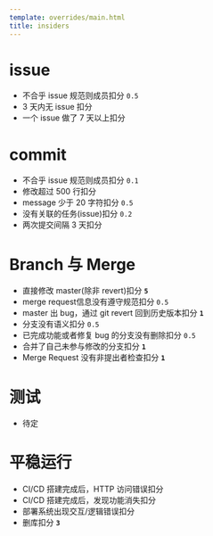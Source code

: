 ```yaml
---
template: overrides/main.html
title: insiders
---
```


# issue
- 不合乎 issue 规范则成员扣分 `0.5`
- 3 天内无 issue 扣分
- 一个 issue 做了 7 天以上扣分

# commit
- 不合乎 issue 规范则成员扣分 `0.1`
- 修改超过 500 行扣分
- message 少于 20 字符扣分 `0.5`
- 没有关联的任务(issue)扣分 `0.2`
- 两次提交间隔 3 天扣分

# Branch 与 Merge
- 直接修改 master(除非 revert)扣分 **`5`**
- merge request信息没有遵守规范扣分 `0.5`
- master 出 bug，通过 git revert 回到历史版本扣分 **`1`**
- 分支没有语义扣分 `0.5`
- 已完成功能或者修复 bug 的分支没有删除扣分 `0.5`
- 合并了自己未参与修改的分支扣分 **`1`**
- Merge Request 没有非提出者检查扣分 **`1`**

# 测试
- 待定

# 平稳运行
- CI/CD 搭建完成后，HTTP 访问错误扣分
- CI/CD 搭建完成后，发现功能消失扣分
- 部署系统出现交互/逻辑错误扣分
- 删库扣分 **`3`**